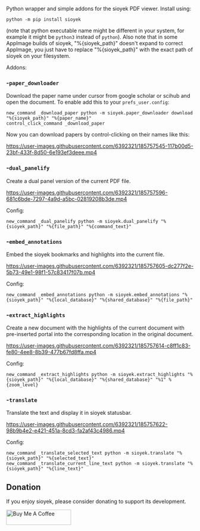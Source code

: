 Python wrapper and simple addons for the sioyek PDF viewer. Install using:
```
python -m pip install sioyek
```
(note that python executable name might be different in your system, for example it might be `python3` instead of `python`).
Also note that in some AppImage builds of sioyek, "%{sioyek_path}" doesn't expand to correct AppImage, you just have to replace "%{sioyek_path}" with the exact path of sioyek on your filesystem.

Addons:

### -`paper_downloader`
Download the paper name under cursor from google scholar or scihub and open the document. To enable add this to your `prefs_user.config`:
```
new_command _download_paper python -m sioyek.paper_downloader download "%{sioyek_path}" "%{paper_name}"
control_click_command _download_paper
```
Now you can download papers by control-clicking on their names like this:


https://user-images.githubusercontent.com/6392321/185757545-117b00d5-23bf-433f-8d50-6e193ef3deee.mp4


### -`dual_panelify`
Create a dual panel version of the current PDF file.


https://user-images.githubusercontent.com/6392321/185757596-681c6bde-7297-4a9d-a5bc-02819208b3de.mp4

Config:
```
new_command _dual_panelify python -m sioyek.dual_panelify "%{sioyek_path}" "%{file_path}" "%{command_text}"
```

### -`embed_annotations`
Embed the sioyek bookmarks and highlights into the current file.


https://user-images.githubusercontent.com/6392321/185757605-dc277f2e-5b73-49e1-98f1-57c83417f07b.mp4

Config:
```
new_command _embed_annotations python -m sioyek.embed_annotations "%{sioyek_path}" "%{local_database}" "%{shared_database}" "%{file_path}"
```

### -`extract_highlights`
Create a new document with the highlights of the current document with pre-inserted portal into the corresponding location in the original document.


https://user-images.githubusercontent.com/6392321/185757614-c8ff1c83-fe80-4ee8-8b39-477b67fd8ffa.mp4

Config:
```
new_command _extract_highlights python -m sioyek.extract_highlights "%{sioyek_path}" "%{local_database}" "%{shared_database}" "%1" %{zoom_level}
```


### -`translate`
Translate the text and display it in sioyek statusbar.


https://user-images.githubusercontent.com/6392321/185757622-98b9b4e2-e421-451a-8cd3-fa2af43c4986.mp4

Config:
```
new_command _translate_selected_text python -m sioyek.translate "%{sioyek_path}" "%{selected_text}"
new_command _translate_current_line_text python -m sioyek.translate "%{sioyek_path}" "%{line_text}"
```

## Donation
If you enjoy sioyek, please consider donating to support its development.

<a href="https://www.buymeacoffee.com/ahrm" target="_blank"><img src="https://cdn.buymeacoffee.com/buttons/default-orange.png" alt="Buy Me A Coffee" height="41" width="174"></a>
